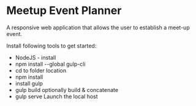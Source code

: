 # Meetup Event Planner
A responsive web application that allows the user to establish a meet-up event.

Install following tools to get started:
* NodeJS - install
* npm install --global gulp-cli
* cd to folder location
* npm install
* install gulp
* gulp build optionally build & concatenate
* gulp serve Launch the local host
